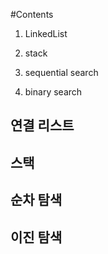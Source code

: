 #Contents

1. LinkedList

2. stack

3. sequential search

4. binary search

## 연결 리스트

## 스택

## 순차 탐색

## 이진 탐색
